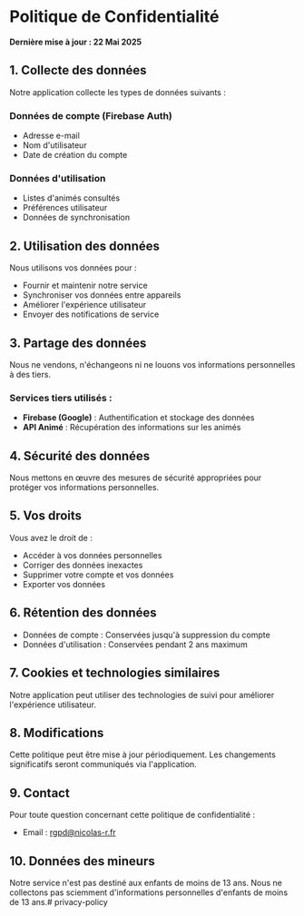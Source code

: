 # Politique de Confidentialité

**Dernière mise à jour : 22 Mai 2025**

## 1. Collecte des données

Notre application collecte les types de données suivants :

### Données de compte (Firebase Auth)
- Adresse e-mail
- Nom d'utilisateur
- Date de création du compte

### Données d'utilisation
- Listes d'animés consultés
- Préférences utilisateur
- Données de synchronisation

## 2. Utilisation des données

Nous utilisons vos données pour :
- Fournir et maintenir notre service
- Synchroniser vos données entre appareils
- Améliorer l'expérience utilisateur
- Envoyer des notifications de service

## 3. Partage des données

Nous ne vendons, n'échangeons ni ne louons vos informations personnelles à des tiers.

### Services tiers utilisés :
- **Firebase (Google)** : Authentification et stockage des données
- **API Animé** : Récupération des informations sur les animés

## 4. Sécurité des données

Nous mettons en œuvre des mesures de sécurité appropriées pour protéger vos informations personnelles.

## 5. Vos droits

Vous avez le droit de :
- Accéder à vos données personnelles
- Corriger des données inexactes
- Supprimer votre compte et vos données
- Exporter vos données

## 6. Rétention des données

- Données de compte : Conservées jusqu'à suppression du compte
- Données d'utilisation : Conservées pendant 2 ans maximum

## 7. Cookies et technologies similaires

Notre application peut utiliser des technologies de suivi pour améliorer l'expérience utilisateur.

## 8. Modifications

Cette politique peut être mise à jour périodiquement. Les changements significatifs seront communiqués via l'application.

## 9. Contact

Pour toute question concernant cette politique de confidentialité :
- Email : rgpd@nicolas-r.fr

## 10. Données des mineurs

Notre service n'est pas destiné aux enfants de moins de 13 ans. Nous ne collectons pas sciemment d'informations personnelles d'enfants de moins de 13 ans.# privacy-policy